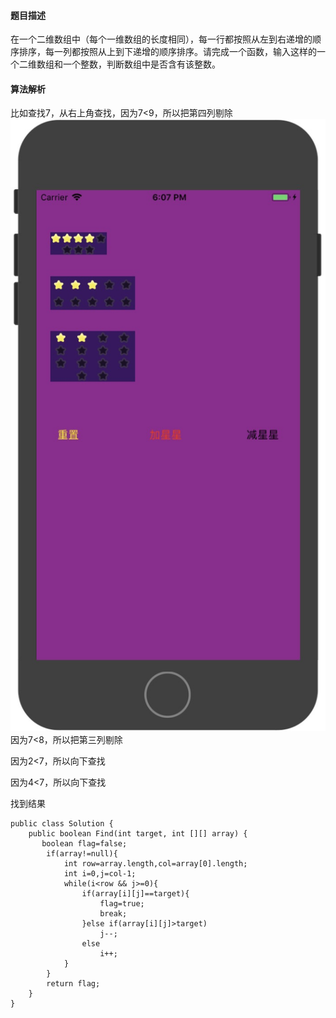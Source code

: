 #### 题目描述
在一个二维数组中（每个一维数组的长度相同），每一行都按照从左到右递增的顺序排序，每一列都按照从上到下递增的顺序排序。请完成一个函数，输入这样的一个二维数组和一个整数，判断数组中是否含有该整数。
#### 算法解析
比如查找7，从右上角查找，因为7<9，所以把第四列剔除
![Alt text](https://github.com/weiman152/StarsView/blob/master/ScreenShots/1.png)
因为7<8，所以把第三列剔除

因为2<7，所以向下查找

因为4<7，所以向下查找

找到结果
```
public class Solution {
    public boolean Find(int target, int [][] array) {
       boolean flag=false;
        if(array!=null){
            int row=array.length,col=array[0].length;
            int i=0,j=col-1;
            while(i<row && j>=0){
                if(array[i][j]==target){
                    flag=true;
                    break;
                }else if(array[i][j]>target)
                    j--;
                else
                    i++;
            }
        }
        return flag;
    }
}
```
